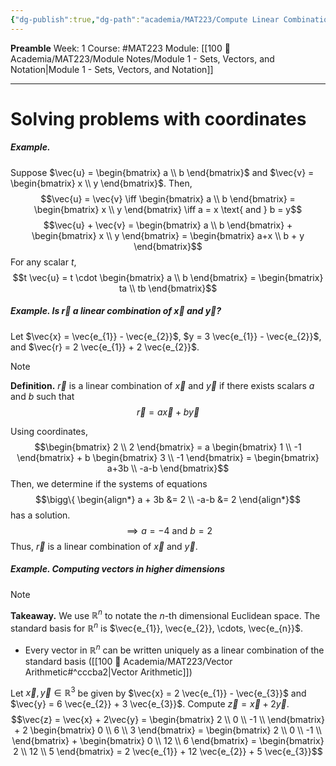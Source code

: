 ```yaml
---
{"dg-publish":true,"dg-path":"academia/MAT223/Compute Linear Combinations of Vectors.md","permalink":"/academia/mat-223/compute-linear-combinations-of-vectors/","created":"2024-01-11T00:48:11.047-05:00","updated":"2024-01-11T12:24:22.776-05:00"}
---
```


**Preamble**
Week: 1
Course: #MAT223
Module: [[100 📒 Academia/MAT223/Module Notes/Module 1 - Sets, Vectors, and Notation\|Module 1 - Sets, Vectors, and Notation]]

---
# Solving problems with coordinates

##### Example. 
Suppose $\vec{u} = \begin{bmatrix} a \\ b \end{bmatrix}$ and $\vec{v} = \begin{bmatrix} x \\ y \end{bmatrix}$.
Then,
$$\vec{u} = \vec{v} 
\iff \begin{bmatrix} a \\ b \end{bmatrix} = \begin{bmatrix} x \\ y \end{bmatrix}
\iff a = x \text{ and } b = y$$
$$\vec{u} + \vec{v} = \begin{bmatrix} a \\ b \end{bmatrix} + \begin{bmatrix} x \\ y \end{bmatrix}
= \begin{bmatrix} a+x \\ b + y \end{bmatrix}$$
For any scalar $t$, $$t \vec{u} = t \cdot \begin{bmatrix} a \\ b \end{bmatrix} = \begin{bmatrix} ta \\ tb \end{bmatrix}$$
##### Example. Is $\vec{r}$ a linear combination of $\vec{x}$ and $\vec{y}$?
Let $\vec{x} = \vec{e_{1}} - \vec{e_{2}}$, $y = 3 \vec{e_{1}} - \vec{e_{2}}$, and $\vec{r} = 2 \vec{e_{1}} + 2 \vec{e_{2}}$.

> [!note]
> **Definition.** $\vec{r}$ is a linear combination of $\vec{x}$ and $\vec{y}$ if there exists scalars $a$ and $b$ such that
> $$\vec{r} = a \vec{x} + b \vec{y}$$

Using coordinates,
$$\begin{bmatrix} 2 \\ 2 \end{bmatrix} 
= a \begin{bmatrix} 1 \\ -1 \end{bmatrix} + b \begin{bmatrix} 3 \\ -1 \end{bmatrix}
= \begin{bmatrix} a+3b \\ -a-b \end{bmatrix}$$
Then, we determine if the systems of equations
$$\bigg\{
\begin{align*}
a + 3b &= 2 \\
-a-b &= 2
\end{align*}$$
has a solution.
$$\implies a = -4 \text{ and } b = 2$$
Thus, $\vec{r}$ is a linear combination of $\vec{x}$ and $\vec{y}$.

##### Example. Computing vectors in higher dimensions

> [!note]
> **Takeaway.** We use $\mathbb{R}^{n}$ to notate the $n$-th dimensional Euclidean space. The standard basis for $\mathbb{R}^{n}$ is $\vec{e_{1}}, \vec{e_{2}}, \cdots, \vec{e_{n}}$.
> - Every vector in $\mathbb{R}^n$ can be written uniquely as a linear combination of the standard basis ([[100 📒 Academia/MAT223/Vector Arithmetic#^cccba2\|Vector Arithmetic]])

Let $\vec{x}, \vec{y} \in \mathbb{R}^{3}$ be given by $\vec{x} = 2 \vec{e_{1}} - \vec{e_{3}}$ and $\vec{y} = 6 \vec{e_{2}} + 3 \vec{e_{3}}$. Compute $\vec{z} = \vec{x} + 2 \vec{y}$.
$$\vec{z} = \vec{x} + 2\vec{y} = 
\begin{bmatrix} 2 \\ 0 \\ -1 \\  \end{bmatrix} + 2 \begin{bmatrix} 0 \\ 6 \\ 3 \end{bmatrix}
= \begin{bmatrix} 2 \\ 0 \\ -1 \\  \end{bmatrix} + \begin{bmatrix} 0 \\ 12 \\ 6 \end{bmatrix}
= \begin{bmatrix} 2 \\ 12 \\ 5 \end{bmatrix}
= 2 \vec{e_{1}} + 12 \vec{e_{2}} + 5 \vec{e_{3}}$$




